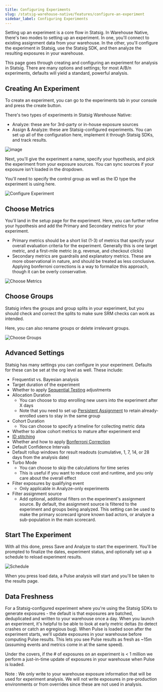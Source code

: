 ```yaml
---
title: Configuring Experiments
slug: /statsig-warehouse-native/features/configure-an-experiment
sidebar_label: Configuring Experiments
---
```


Setting up an experiment is a core flow in Statsig. In Warehouse Native, there's two modes to setting up an experiment. In one, you'll connect to existing assignment data from your warehouse. In the other, you'll configure the experiment in Statsig, use the Statsig SDK, and then analyze the resulting exposures in your warehouse.

This page goes through creating and configuring an experiment for analysis in Statsig. There are many options and settings; for most A/B/n experiments, defaults will yield a standard, powerful analysis.

## Creating An Experiment

To create an experiment, you can go to the experiments tab in your console and press the create button.

There's two types of experiments in Statsig Warehouse Native:

- Analyze: these are for 3rd-party or in-house exposure sources
- Assign & Analyze: these are Statsig-configured experiments. You can set up all of the configuration here, implement it through Statsig SDKs, and track results.

![image](https://github.com/statsig-io/docs/assets/31516123/30954be6-7c2e-48f4-8072-f196349adbc3)

Next, you'll give the experiment a name, specify your hypothesis, and pick the experiment from your exposure sources. You can sync sources
if your exposure isn't loaded in the dropdown.

You'll need to specify the control group as well as the ID type the experiment is using here.

![Configure Experiment](https://user-images.githubusercontent.com/102695539/264101227-e3a1e76a-6a3b-4089-87be-5a4b6e7dd662.png)

## Choose Metrics

You'll land in the setup page for the experiment. Here, you can further refine your hypothesis and add the Primary and Secondary metrics for your experiment.

- Primary metrics should be a short list (1-3) of metrics that specify your overall evaluation criteria for the experiment. Generally this is one target metric, and a first-mile metric (e.g. revenue, and checkout clicks)
- Secondary metrics are guardrails and explanatory metrics. These are more observational in nature, and should be treated as less conclusive. Applying bonferroni corrections is a way to formalize this approach, though it can be overly conservative.

![Choose Metrics](https://user-images.githubusercontent.com/102695539/264101219-396f00f6-fbdc-4944-94c0-62354eaa2980.png)

## Choose Groups

Statsig infers the groups and group splits in your experiment, but you should check and correct the splits to make sure SRM checks can work as intended.

Here, you can also rename groups or delete irrelevant groups.

![Choose Groups](https://user-images.githubusercontent.com/102695539/264101203-d9d4feef-653a-45ae-b6f1-f6e888e2762d.png)

## Advanced Settings

Statsig has many settings you can configure in your experiment. Defaults for these can be set at the org level as well. These include:

- Frequentist vs. Bayesian analysis
- Target duration of the experiment
- Whether to apply [Sequential Testing](https://docs.statsig.com/experiments-plus/sequential-testing) adjustments
- Allocation Duration
  - You can choose to stop enrolling new users into the experiment after X days
  - Note that you need to set up [Persistent Assignment](https://docs.statsig.com/client/concepts/persistent_assignment) to retain already-enrolled users to stay in the same group
- Cohort Duration
  - You can choose to specify a timeline for collecting metric data
- Whether to allow cohort metrics to mature after experiment end
- [ID stitching](https://docs.statsig.com/statsig-warehouse-native/features/id-resolution)
- Whether and how to apply [Bonferroni Correction](https://docs.statsig.com/stats-engine/methodologies/bonferroni-correction)
- Default Confidence Intervals
- Default rollup windows for result readouts (cumulative, 1, 7, 14, or 28 days from the analysis date)
- Turbo Mode
  - You can choose to skip the calculations for time series
  - This is useful if you want to reduce cost and runtime, and you only care about the overall effect
- Filter exposures by qualifying event
  - Only applicable in Analyze-only experiments
- Filter assignment source
  - Add optional, additional filters on the experiment's assignment source. By default, the assignment source is filtered to the experiment and groups being analyzed. This setting can be used to make the primary scorecard ignore known bad actors, or analyze a sub-population in the main scorecard.

## Start The Experiment

With all this done, press Save and Analyze to start the experiment. You'll be prompted to finalize the dates, experiment status, and optionally set up a schedule to reload experiment results.

![Schedule](https://user-images.githubusercontent.com/102695539/264101192-1626481b-3c45-4622-b7c8-1e9638436a8d.png)

When you press load data, a Pulse analysis will start and you'll be taken to the results page.

## Data Freshness

For a Statsig-configured experiment where you're using the Statsig SDKs to generate exposures - the default is that exposures are batched, deduplicated and written to your warehouse once a day. When you launch an experiment, it's helpful to be able to look at early metric deltas (to detect crashes or catch an egregious bug). When Pulse is loaded soon after the experiment starts, we'll update exposures in your warehouse before computing Pulse results. This lets you see Pulse results as fresh as ~15m (assuming events and metrics come in at the same speed).

Under the covers, if the # of exposures on an experiment is < 1 million we perform a just-in-time update of exposures in your warehouse when Pulse is loaded.

Note : We only write to your warehouse exposure information that will be used for experiment analysis. We will not write exposures in pre-production environments or from overrides since these are not used in analysis.
